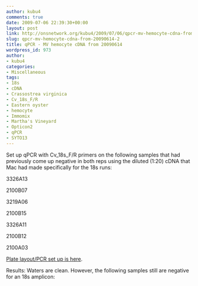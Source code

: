 ```yaml
---
author: kubu4
comments: true
date: 2009-07-06 22:39:30+00:00
layout: post
link: http://onsnetwork.org/kubu4/2009/07/06/qpcr-mv-hemocyte-cdna-from-20090614-2/
slug: qpcr-mv-hemocyte-cdna-from-20090614-2
title: qPCR - MV hemocyte cDNA from 20090614
wordpress_id: 973
author:
- kubu4
categories:
- Miscellaneous
tags:
- 18s
- cDNA
- Crassostrea virginica
- Cv_18s_F/R
- Eastern oyster
- hemocyte
- Immomix
- Martha's Vineyard
- Opticon2
- qPCR
- SYTO13
---
```


Set up qPCR with Cv_18s_F/R primers on the following samples that had previously come up negative in both reps using the diluted (1:20) cDNA that Mac had made specifically for the 18s runs:

3326A13

2100B07

3219A06

2100B15

3326A11

2100B12

2100A03

[Plate layout/PCR set up is here](http://eagle.fish.washington.edu/Arabidopsis/Notebook%20Workup%20Files/20090706-01.jpg).

Results: Waters are clean. However, the following samples still are negative for an 18s amplicon:
